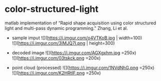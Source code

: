 # color-structured-light

matlab implementation of “Rapid shape acquisition using color structured light and multi-pass dynamic programming.” Zhang, Li et al. 

- sample imput
![](https://i.imgur.com/o4VTKoB.jpg | width=100)    
![](https://i.imgur.com/3IMJQ7I.png | height=300)


- decoded image
![](https://i.imgur.com/AGXgxhm.jpg =250x)    
![](https://i.imgur.com/03tskck.png =200x)


- point cloud (processed)
![](https://i.imgur.com/1NVdNhG.png =250x)   
![](https://i.imgur.com/K2HRtIF.png =250x)
